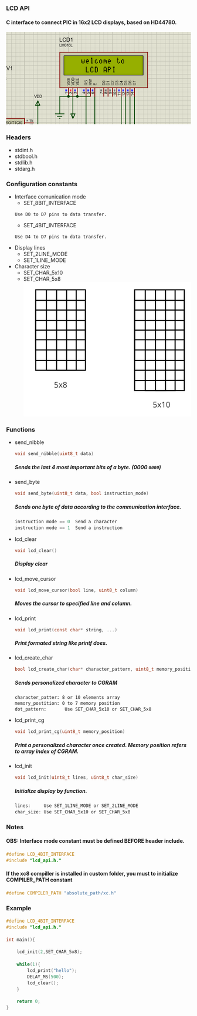 ### LCD API

#### C interface to connect PIC in 16x2 LCD displays, based on HD44780.

![lcd_api_welcome](Image/lcd_api_welcome.png "LCD API WORKING IN PROTEUS SIMULATION.")

### Headers
- stdint.h
- stdbool.h
- stdlib.h
- stdarg.h

### Configuration constants
  - Interface comunication mode 
    - SET_8BIT_INTERFACE
    ```
    Use D0 to D7 pins to data transfer.
    ```
    - SET_4BIT_INTERFACE
    ```
    Use D4 to D7 pins to data transfer.
    ``` 
  - Display lines
    - SET_2LINE_MODE
    - SET_1LINE_MODE
  - Character size
    - SET_CHAR_5x10
    - SET_CHAR_5x8
![char_size](Image/char_size.png "LCD API WORKING IN PROTEUS SIMULATION.")

### Functions
- send_nibble

    ```C
    void send_nibble(uint8_t data)
    ```
    ##### Sends the last 4 most important bits of a byte. (0000 `0000`)
- send_byte

    ```C
    void send_byte(uint8_t data, bool instruction_mode)
    ```
    ##### Sends one byte of data according to the communication interface.
    ```C
    instruction mode == 0  Send a character
    instruction mode == 1  Send a instruction
    ```
- lcd_clear

    ```C
    void lcd_clear()
    ```
    ##### Display clear
- lcd_move_cursor

    ```C
    void lcd_move_cursor(bool line, uint8_t column)
    ```
    ##### Moves the cursor to specified line and column.
- lcd_print

    ```C
    void lcd_print(const char* string, ...)
    ```
    ##### Print formated string like _printf_ does.

- lcd_create_char

    ```C
    bool lcd_create_char(char* character_pattern, uint8_t memory_position uint8_t dot_pattern)
    ```
    ##### Sends personalized character to CGRAM
    ```
    character_patter: 8 or 10 elements array
    memory_postition: 0 to 7 memory position 
    dot_pattern:       Use SET_CHAR_5x10 or SET_CHAR_5x8
    ```

- lcd_print_cg
  ```C
  void lcd_print_cg(uint8_t memory_position)
  ```
  ##### Print a personalized character once created. Memory position refers to array index of CGRAM.

- lcd_init

    ```C
    void lcd_init(uint8_t lines, uint8_t char_size)
    ```
    ##### Initialize display by function.
    ```C
    lines:     Use SET_1LINE_MODE or SET_2LINE_MODE
    char_size: Use SET_CHAR_5x10 or SET_CHAR_5x8
    ```

### Notes

#### OBS: Interface mode constant must be defined BEFORE header include.

```C
#define LCD_4BIT_INTERFACE
#include "lcd_api.h."
```

#### If the xc8 compiller is installed in custom folder, you must to initialize COMPILER_PATH constant

```C
#define COMPILER_PATH "absolute_path/xc.h"
```

### Example

```C
#define LCD_4BIT_INTERFACE
#include "lcd_api.h."

int main(){

    lcd_init(2,SET_CHAR_5x8);

    while(1){
        lcd_print("hello");
        DELAY_MS(500);
        lcd_clear();
    }

    return 0;
}
```
